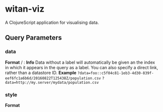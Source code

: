 # witan-viz

A ClojureScript application for visualising data.

## Query Parameters
### data
**Format** <key> / <label>:<key>
**Info** Data without a label will automatically be given an the index in which it appears in the query as a label. You can also specify a direct link, rather than a datastore ID.
**Example** `?data=foo::c5f04c81-1eb3-4d30-839f-eef6fc1a6b6d/20160822T125438Z/population.csv`
`?data=http://my.server/mydata/population.csv`
### style
**Format** <style>
**Info** Supported types: table, lineplot.
**Example** `?style=lineplot`
### spinner
**Format** `true`|`false`
**Info** Defaults to `true`. If `true` displays a spinner during load.
**Example** `?spinner=false`
### filter
**Format** [<label>:]<column><operation><variable>[, multiple]
**Info** Filters to perform on the data once downloaded. Label to apply to a specific dataset. Comma separated for multiple columns.
**Example** `?filter=age%3D10,foo::sex%3DM` (age=10 (all datasets) sex=M (foo dataset))

## Style-specific Parameters
**Format** args[<name>]=<value>
**Info** Arguments specific for the style
**Example** `?args[legend]=true&args[x]=popn`
### Table
**Argument** dataset
**Info** Select a dataset *by label* to show in the table. If not found, first dataset will be selected.

## Development Mode

### Compile css:

Compile css file once.

```
lein garden once
```

Automatically recompile css file on change.

```
lein garden auto
```

### Run application:

```
lein clean
lein figwheel dev
```

Figwheel will automatically push cljs changes to the browser.

Wait a bit, then browse to [http://localhost:3449](http://localhost:3449).

### Run tests:

```
lein clean
lein doo phantom test once
```

The above command assumes that you have [phantomjs](https://www.npmjs.com/package/phantomjs) installed. However, please note that [doo](https://github.com/bensu/doo) can be configured to run cljs.test in many other JS environments (chrome, ie, safari, opera, slimer, node, rhino, or nashorn).

## Production Build


To compile clojurescript to javascript:

```
lein clean
lein cljsbuild once min
```
